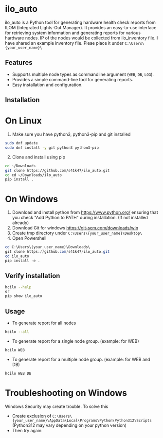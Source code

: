 # ilo_auto

ilo_auto is a Python tool for generating hardware health check reports from ILOM (Integrated Lights-Out Manager). It provides an easy-to-use interface for retrieving system information and generating reports for various hardware nodes. IP of the nodes would be collected from ilo_inventory file. I have shared an example inventory file. Pleae place it under `C:\Users\{your_user_name}\`

## Features

- Supports multiple node types as commandline argument (`WEB`, `DB`, `LOG`).
- Provides a simple command-line tool for generating reports.
- Easy installation and configuration.

## Installation

# On Linux
1. Make sure you have python3, python3-pip and git installed
```bash
sudo dnf update
sudo dnf install -y git python3 python3-pip
```

2. Clone and install using pip
```bash
cd ~/Downloads
git clone https://github.com/s41k47/ilo_auto.git
cd cd ~/Downloads/ilo_auto
pip install .
```

# On Windows
1. Download and install python from https://www.python.org/ ensuring that you check "Add Python to PATH" during installation. (If not installed already)
2. Download Git for windows https://git-scm.com/downloads/win
3. Create tmp directory under `C:\Users\{your_user_name}\Desktop\`
4. Open Powershell
```powershell
cd C:\Users\{your_user_name}\Downloads\
git clone https://github.com/s41k47/ilo_auto.git
cd ilo_auto
pip install -e .
```

## Verify installation
```bash
hcilo --help
or
pip show ilo_auto
```

## Usage
- To generate report for all nodes
```bash
hcilo --all
```

- To generate report for a single node group. (example: for WEB)
```bash
hcilo WEB
```

- To generate report for a multiple node group. (example: for WEB and DB)
```bash
hcilo WEB DB
```

# Troubleshooting on Windows
Windows Security may create trouble. To solve this
- Create exclusion of `C:\Users\{your_user_name}\AppData\Local\Programs\Python\Python312\Scripts` (Python312 may vary depending on your python version)
- Then try again